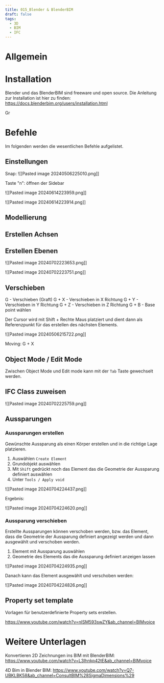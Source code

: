 ```yaml
---
title: 015_Blender & BlenderBIM
draft: false
tags:
  - 3D
  - BIM
  - IFC
---
```

 
# Allgemein



# Installation 
Blender und das BlenderBIM sind freeware und open source.
Die Anleitung zur Installation ist hier zu finden:
https://docs.blenderbim.org/users/installation.html



Gr



# Befehle
Im folgenden werden die wesentlichen Befehle aufgelistet.

## Einstellungen

Snap:
![[Pasted image 20240506225010.png]]


Taste "n": öffnen der Sidebar

![[Pasted image 20240614223959.png]]

![[Pasted image 20240614223914.png]]

## Modellierung

## Erstellen Achsen



## Erstellen Ebenen

![[Pasted image 20240702223653.png]]


![[Pasted image 20240702223751.png]]

## Verschieben

G - Verschieben (Graft)
G + X - Verschieben in X Richtung
G + Y - Verschieben in Y Richtung
G + Z - Verschieben in Z Richtung
G + B - Base point wählen

Der Cursor wird mit
	Shift + Rechte Maus 
platziert und dient dann als Referenzpunkt für das erstellen des nächsten Elements.

![[Pasted image 20240506215722.png]]




Moving: G + X 


## Object Mode / Edit Mode


Zwischen Object Mode und Edit mode kann mit der `Tab` Taste gewechselt werden.


## IFC Class zuweisen

![[Pasted image 20240702225759.png]]


## Aussparungen
### Aussparungen erstellen


Gewünschte Aussparung als einen Körper erstellen und in die richtige Lage platzieren.

1. Auswählen `Create Element`
2. Grundobjekt auswählen
3. Mit `Shift` gedrückt noch das Element das die Geometrie der Aussparung definiert auswählen
4. Unter `Tools / Apply void`


![[Pasted image 20240704224437.png]]

Ergebnis:

![[Pasted image 20240704224620.png]]

### Aussparung verschieben
Erstellte Aussparungen können verschoben werden, bzw. das Element, dass die Geometrie der Aussparung definiert angezeigt werden und dann ausgewählt und verschoben werden.

1. Element mit Aussparung auswählen
2. Geometrie des Elements das die Aussparung definiert anzeigen lassen

![[Pasted image 20240704224935.png]]

Danach kann das Element ausgewählt  und verschoben werden:

![[Pasted image 20240704224826.png]]


## Property set template

Vorlagen für benutzerdefinierte Property sets erstellen.

https://www.youtube.com/watch?v=nlSM593swZY&ab_channel=BIMvoice





# Weitere Unterlagen

Konvertieren 2D Zeichnungen ins BIM mit BlenderBIM: 
https://www.youtube.com/watch?v=L3Ihnkp42tE&ab_channel=BIMvoice

4D Bim in Blender BIM:
https://www.youtube.com/watch?v=Q7-UBKLBK58&ab_channel=ConsultBIM%28SigmaDimensions%29

